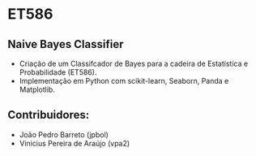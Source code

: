 # ET586
## Naive Bayes Classifier 
- Criação de um Classifcador de Bayes para a cadeira de Estatística e Probabilidade (ET586).
- Implementação em Python com scikit-learn, Seaborn, Panda e Matplotlib.
## Contribuidores:
- João Pedro Barreto (jpbol)
- Vinicius Pereira de Araújo (vpa2)
